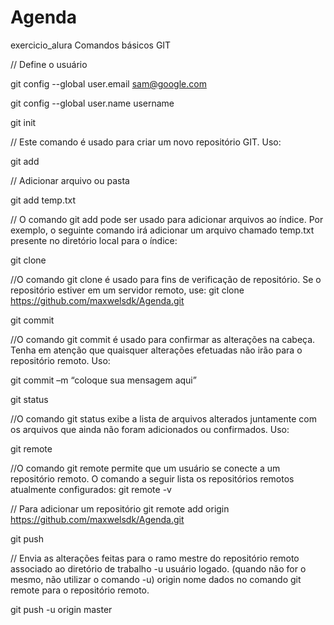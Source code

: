 # Agenda
exercicio_alura
Comandos básicos GIT

// Define o usuário

git config --global user.email sam@google.com

git config --global user.name username

git init

// Este comando é usado para criar um novo repositório GIT. Uso:

git add

// Adicionar arquivo ou pasta

git add temp.txt

// O comando git add pode ser usado para adicionar arquivos ao índice. Por exemplo, o seguinte comando irá adicionar
um arquivo chamado temp.txt presente no diretório local para o índice:

git clone

//O comando git clone é usado para fins de verificação de repositório. Se o repositório estiver em um servidor remoto, use:
git clone https://github.com/maxwelsdk/Agenda.git

git commit

//O comando git commit é usado para confirmar as alterações na cabeça. Tenha em atenção que quaisquer alterações efetuadas não irão para o repositório remoto. Uso:

git commit –m “coloque sua mensagem aqui”

git status

//O comando git status exibe a lista de arquivos alterados juntamente com os arquivos que ainda não foram adicionados ou confirmados. Uso:

git remote

//O comando git remote permite que um usuário se conecte a um repositório remoto. O comando a seguir lista os repositórios remotos atualmente configurados:
git remote -v

// Para adicionar um repositório
git remote add origin https://github.com/maxwelsdk/Agenda.git

git push

// Envia as alterações feitas para o ramo mestre do repositório remoto associado ao diretório de trabalho
-u  usuário logado. (quando não for o mesmo, não utilizar o comando -u)
origin nome dados no comando git remote para o repositório remoto.

git push -u origin master
